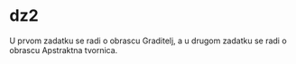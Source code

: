 # dz2

U prvom zadatku se radi o obrascu Graditelj, a u drugom zadatku se radi o obrascu Apstraktna tvornica.
